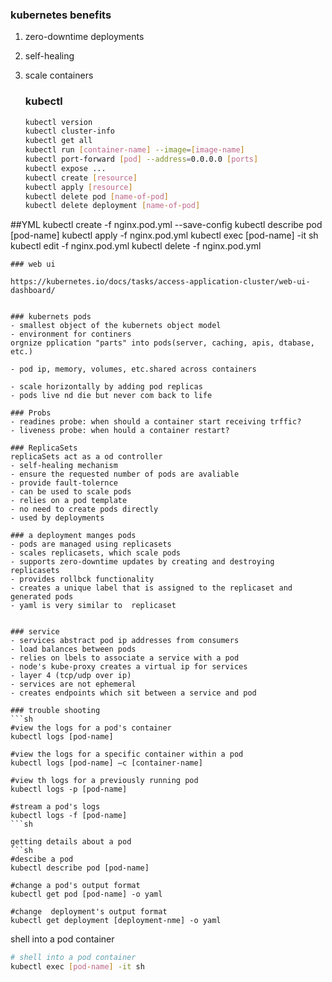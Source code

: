 ### kubernetes benefits
1. zero-downtime deployments
1. self-healing
1. scale containers

    ### kubectl
    ```sh
    kubectl version
    kubectl cluster-info
    kubectl get all
    kubectl run [container-name] --image=[image-name]
    kubectl port-forward [pod] --address=0.0.0.0 [ports]
    kubectl expose ...
    kubectl create [resource]
    kubectl apply [resource]
    kubectl delete pod [name-of-pod]
    kubectl delete deployment [name-of-pod]


##YML
kubectl create -f nginx.pod.yml --save-config
kubectl describe pod [pod-name]
kubectl apply -f nginx.pod.yml
kubectl exec [pod-name] -it sh
kubectl edit -f nginx.pod.yml
kubectl delete -f nginx.pod.yml
```
### web ui

https://kubernetes.io/docs/tasks/access-application-cluster/web-ui-dashboard/


### kubernets pods
- smallest object of the kubernets object model
- environment for continers
orgnize pplication "parts" into pods(server, caching, apis, dtabase, etc.)

- pod ip, memory, volumes, etc.shared across containers

- scale horizontally by adding pod replicas
- pods live nd die but never com back to life

### Probs
- readines probe: when should a container start receiving trffic?
- liveness probe: when hould a container restart?

### ReplicaSets
replicaSets act as a od controller
- self-healing mechanism
- ensure the requested number of pods are avaliable
- provide fault-tolernce
- can be used to scale pods
- relies on a pod template
- no need to create pods directly
- used by deployments

### a deployment manges pods
- pods are managed using replicasets
- scales replicasets, which scale pods
- supports zero-downtime updates by creating and destroying replicasets
- provides rollbck functionality
- creates a unique label that is assigned to the replicaset and generated pods
- yaml is very similar to  replicaset


### service
- services abstract pod ip addresses from consumers
- load balances between pods
- relies on lbels to associate a service with a pod
- node's kube-proxy creates a virtual ip for services
- layer 4 (tcp/udp over ip)
- services are not ephemeral
- creates endpoints which sit between a service and pod

### trouble shooting
```sh
#view the logs for a pod's container
kubectl logs [pod-name]

#view the logs for a specific container within a pod
kubectl logs [pod-name] –c [container-name]

#view th logs for a previously running pod
kubectl logs -p [pod-name]

#stream a pod's logs
kubectl logs -f [pod-name]
```sh

getting details about a pod
```sh
#descibe a pod
kubectl describe pod [pod-name]

#change a pod's output format
kubectl get pod [pod-name] -o yaml

#change  deployment's output format
kubectl get deployment [deployment-nme] -o yaml
```

shell into a pod container
```sh
# shell into a pod container
kubectl exec [pod-name] -it sh
```